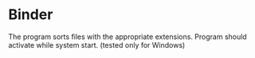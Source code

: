 # Binder
The program sorts files with the appropriate extensions.
Program should activate while system start. (tested only for Windows)
